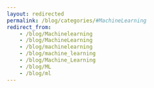 ```yaml
---
layout: redirected
permalink: /blog/categories/#MachineLearning
redirect_from:  
    - /blog/Machinelearning
    - /blog/MachineLearning
    - /blog/machinelearning
    - /blog/machine_learning
    - /blog/Machine_Learning
    - /blog/ML
    - /blog/ml
---
```

